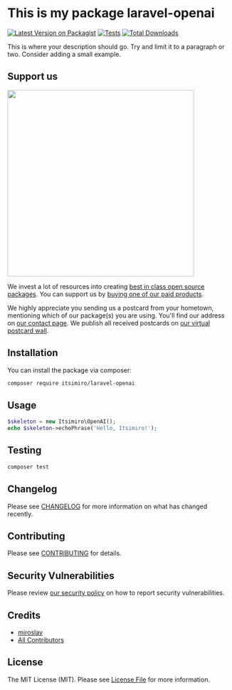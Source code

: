 # This is my package laravel-openai

[![Latest Version on Packagist](https://img.shields.io/packagist/v/itsimiro/laravel-openai.svg?style=flat-square)](https://packagist.org/packages/itsimiro/laravel-openai)
[![Tests](https://img.shields.io/github/actions/workflow/status/itsimiro/laravel-openai/run-tests.yml?branch=main&label=tests&style=flat-square)](https://github.com/itsimiro/laravel-openai/actions/workflows/run-tests.yml)
[![Total Downloads](https://img.shields.io/packagist/dt/itsimiro/laravel-openai.svg?style=flat-square)](https://packagist.org/packages/itsimiro/laravel-openai)

This is where your description should go. Try and limit it to a paragraph or two. Consider adding a small example.

## Support us

[<img src="https://github-ads.s3.eu-central-1.amazonaws.com/laravel-openai.jpg?t=1" width="419px" />](https://spatie.be/github-ad-click/laravel-openai)

We invest a lot of resources into creating [best in class open source packages](https://spatie.be/open-source). You can support us by [buying one of our paid products](https://spatie.be/open-source/support-us).

We highly appreciate you sending us a postcard from your hometown, mentioning which of our package(s) you are using. You'll find our address on [our contact page](https://spatie.be/about-us). We publish all received postcards on [our virtual postcard wall](https://spatie.be/open-source/postcards).

## Installation

You can install the package via composer:

```bash
composer require itsimiro/laravel-openai
```

## Usage

```php
$skeleton = new Itsimiro\OpenAI();
echo $skeleton->echoPhrase('Hello, Itsimiro!');
```

## Testing

```bash
composer test
```

## Changelog

Please see [CHANGELOG](CHANGELOG.md) for more information on what has changed recently.

## Contributing

Please see [CONTRIBUTING](https://github.com/spatie/.github/blob/main/CONTRIBUTING.md) for details.

## Security Vulnerabilities

Please review [our security policy](../../security/policy) on how to report security vulnerabilities.

## Credits

- [miroslav](https://github.com/itsimiro)
- [All Contributors](../../contributors)

## License

The MIT License (MIT). Please see [License File](LICENSE.md) for more information.
